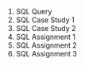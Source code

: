 1. SQL Query
2. SQL Case Study 1
3. SQL Case Study 2
4. SQL Assignment 1
5. SQL Assignment 2
6. SQL Assignment 3
